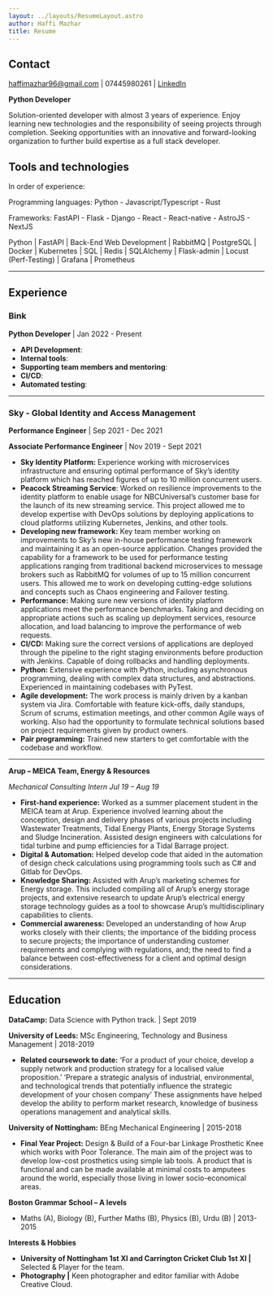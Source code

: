 ```yaml
---
layout: ../layouts/ResumeLayout.astro 
author: Haffi Mazhar
title: Resume
---
```


## Contact
haffimazhar96@gmail.com | 07445980261 | [LinkedIn](https://uk.linkedin.com/in/haffi-mazhar-a59818154)


**Python Developer**

Solution-oriented developer with almost 3 years of experience. Enjoy learning new technologies and the responsibility of seeing projects through completion. Seeking opportunities with an innovative and forward-looking organization to further build expertise as a full stack developer.

## Tools and technologies

In order of experience:

Programming languages: Python - Javascript/Typescript - Rust

Frameworks: FastAPI - Flask - Django - React - React-native - AstroJS - NextJS

Python | FastAPI | Back-End Web Development | RabbitMQ | PostgreSQL | Docker | Kubernetes | SQL | Redis | SQLAlchemy | Flask-admin | Locust (Perf-Testing) | Grafana | Prometheus

-------------------------------

## Experience

### Bink

**Python Developer** | Jan 2022 - Present

- **API Development**:
- **Internal tools**:
- **Supporting team members and mentoring**:
- **CI/CD**:
- **Automated testing**: 

--------------------------------

### Sky - Global Identity and Access Management

**Performance Engineer** | Sep 2021 - Dec 2021

**Associate Performance Engineer** | Nov 2019 - Sept 2021

- **Sky Identity Platform:** Experience working with microservices infrastructure and ensuring optimal performance of Sky’s identity platform which has reached figures of up to 10 million concurrent users.
- **Peacock Streaming Service**: Worked on resilience improvements to the identity platform to enable usage for NBCUniversal’s customer base for the launch of its new streaming service. This project allowed me to develop expertise with DevOps solutions by deploying applications to cloud platforms utilizing Kubernetes, Jenkins, and other tools.
- **Developing new framework:** Key team member working on improvements to Sky’s new in-house performance testing framework and maintaining it as an open-source application. Changes provided the capability for a framework to be used for performance testing applications ranging from traditional backend microservices to message brokers such as RabbitMQ for volumes of up to 15 million concurrent users. This allowed me to work on developing cutting-edge solutions and concepts such as Chaos engineering and Failover testing.
- **Performance:** Making sure new versions of identity platform applications meet the performance benchmarks. Taking and deciding on appropriate actions such as scaling up deployment services, resource allocation, and load balancing to improve the performance of web requests.
- **CI/CD:** Making sure the correct versions of applications are deployed through the pipeline to the right staging environments before production with Jenkins. Capable of doing rollbacks and handling deployments.
- **Python:** Extensive experience with Python, including asynchronous programming, dealing with complex data structures, and abstractions. Experienced in maintaining codebases with PyTest.
- **Agile development:** The work process is mainly driven by a kanban system via Jira. Comfortable with feature kick-offs, daily standups, Scrum of scrums, estimation meetings, and other common Agile ways of working. Also had the opportunity to formulate technical solutions based on project requirements given by product owners.
- **Pair programming:** Trained new starters to get comfortable with the codebase and workflow.

------------------------------------------

**Arup – MEICA Team, Energy & Resources**

*Mechanical Consulting Intern Jul 19 – Aug 19*

- **First-hand experience:** Worked as a summer placement student in the MEICA team at Arup. Experience involved learning about the conception, design and delivery phases of various projects including Wastewater Treatments, Tidal Energy Plants, Energy Storage Systems and Sludge Incineration. Assisted design engineers with calculations for tidal turbine and pump efficiencies for a Tidal Barrage project.
- **Digital & Automation:** Helped develop code that aided in the automation of design check calculations using programming tools such as C# and Gitlab for DevOps.
- **Knowledge Sharing:** Assisted with Arup’s marketing schemes for Energy storage. This included compiling all of Arup’s energy storage projects, and extensive research to update Arup’s electrical energy storage technology guides as a tool to showcase Arup’s multidisciplinary capabilities to clients.
- **Commercial awareness:** Developed an understanding of how Arup works closely with their clients; the importance of the bidding process to secure projects; the importance of understanding customer requirements and complying with regulations, and; the need to find a balance between cost-effectiveness for a client and optimal design considerations.

--------------------------------

## Education

**DataCamp:** Data Science with Python track. | Sept 2019

**University of Leeds:** MSc Engineering, Technology and Business Management | 2018-2019

- **Related coursework to date:** ‘For a product of your choice, develop a supply network and production strategy for a localised value proposition.’ ‘Prepare a strategic analysis of industrial, environmental, and technological trends that potentially influence the strategic development of your chosen company’ These assignments have helped develop the ability to perform market research, knowledge of business operations management and analytical skills.

**University of Nottingham:** BEng Mechanical Engineering | 2015-2018

- **Final Year Project:** Design & Build of a Four-bar Linkage Prosthetic Knee which works with Poor Tolerance. The main aim of the project was to develop low-cost prosthetics using simple lab tools. A product that is functional and can be made available at minimal costs to amputees around the world, especially those living in lower socio-economical areas.

**Boston Grammar School – A levels**

- Maths (A), Biology (B), Further Maths (B), Physics (B), Urdu (B) | 2013-2015

**Interests & Hobbies**

- **University of Nottingham 1st XI and Carrington Cricket Club 1st XI |** Selected & Player for the team.
- **Photography |** Keen photographer and editor familiar with  Adobe Creative Cloud.